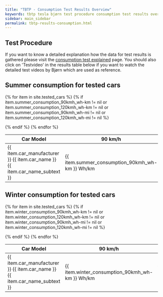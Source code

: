 ```yaml
---
title: "TBTP - Consumption Test Results Overview"
keywords: tbtp tesla bjørn test procedure consumption test results overview
sidebar: main_sidebar
permalink: tbtp-results-consumption.html
---
```


## Test Procedure
If you want to know a detailed explanation how the data for test results is gathered please visit the [consumption test explained](tbtp_explained_consumption-test.html) page. You should also click on 'Testvideo' in the results table below if you want to watch the detailed test videos by Bjørn which are used as reference.

## Summer consumption for tested cars
<table style="width: 100%;" id="data_table_1">
<colgroup>
<col width="23%" />
<col width="13%" />
<col width="13%" />
<col width="13%" />
<col width="13%" />
<col width="30%" />
</colgroup>
<thead>
<tr class="header">
<th>Car Model</th>
<th>90 km/h</th>
<th>90 km/h</th>
<th>120 km/h</th>
<th>120 km/h</th>
<th>Source</th>
</tr>
</thead>
<tbody>

{% for item in site.tested_cars %}
    {% if item.summer_consumption_90kmh_wh-km != nil or item.summer_consumption_120kmh_wh-km != nil or item.summer_consumption_90kmh_wh-mi != nil or item.summer_consumption_120kmh_wh-mi != nil %}
        <tr>
            <td markdown="span">{{ item.car_manufacturer }} {{ item.car_name }} {{ item.car_name_subtext }}</td>
            <td markdown="span">{{ item.summer_consumption_90kmh_wh-km }} Wh/km</td>
            <td markdown="span">{{ item.summer_consumption_90kmh_wh-mi }} Wh/mi</td>
            <td markdown="span">{{ item.summer_consumption_120kmh_wh-km }} Wh/km</td>
            <td markdown="span">{{ item.summer_consumption_120kmh_wh-mi }} Wh/mi</td>
            <td markdown="span"><a href="{{ item.summer_consumption_vsource }}" target="_blank">Testvideo</a></td>
        </tr>
    {% endif %}
{% endfor %}

</tbody>
</table>


## Winter consumption for tested cars
<table style="width: 100%;" id="data_table_2">
<colgroup>
<col width="23%" />
<col width="13%" />
<col width="13%" />
<col width="13%" />
<col width="13%" />
<col width="30%" />
</colgroup>
<thead>
<tr class="header">
<th>Car Model</th>
<th>90 km/h</th>
<th>90 km/h</th>
<th>120 km/h</th>
<th>120 km/h</th>
<th>Source</th>
</tr>
</thead>
<tbody>

{% for item in site.tested_cars %}
    {% if item.winter_consumption_90kmh_wh-km != nil or item.winter_consumption_120kmh_wh-km != nil or item.winter_consumption_90kmh_wh-mi != nil or item.winter_consumption_120kmh_wh-mi != nil %}
        <tr>
            <td markdown="span">{{ item.car_manufacturer }} {{ item.car_name }} {{ item.car_name_subtext }}</td>
            <td markdown="span">{{ item.winter_consumption_90kmh_wh-km }} Wh/km</td>
            <td markdown="span">{{ item.winter_consumption_90kmh_wh-mi }} Wh/mi</td>
            <td markdown="span">{{ item.winter_consumption_120kmh_wh-km }} Wh/km</td>
            <td markdown="span">{{ item.winter_consumption_120kmh_wh-mi }} Wh/mi</td>
            <td markdown="span"><a href="{{ item.winter_consumption_vsource }}" target="_blank">Testvideo</a></td>
        </tr>
    {% endif %}
{% endfor %}

</tbody>
</table>

<script src="https://ajax.googleapis.com/ajax/libs/jqueryui/1.10.3/jquery-ui.min.js"></script>
<script src="https://cdn.datatables.net/1.10.19/js/jquery.dataTables.min.js"></script>
<script>
    $('#data_table_1').DataTable( {
        paging: false,
        searching: false,
        info: false
    } );
    $('#data_table_2').DataTable( {
        paging: false,
        searching: false,
        info: false
    } );
</script> 